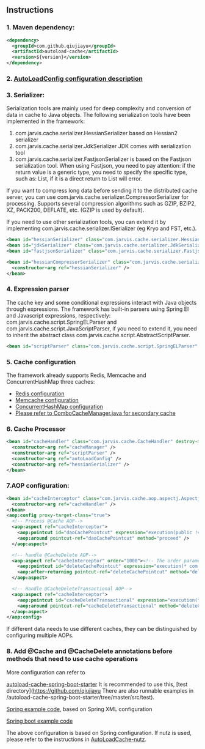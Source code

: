 ## Instructions


### 1. Maven dependency:

```xml
<dependency>
  <groupId>com.github.qiujiayu</groupId>
  <artifactId>autoload-cache</artifactId>
  <version>${version}</version>
</dependency>
```    

### 2. [AutoLoadConfig configuration description](AutoLoadConfig.md)

### 3. Serializer:

Serialization tools are mainly used for deep complexity and conversion of data in cache to Java objects. The following serialization tools have been implemented in the framework:

1. com.jarvis.cache.serializer.HessianSerializer based on Hessian2 serializer
2. com.jarvis.cache.serializer.JdkSerializer JDK comes with serialization tool
3. com.jarvis.cache.serializer.FastjsonSerializer is based on the Fastjson serialization tool. When using Fastjson, you need to pay attention: if the return value is a generic type, you need to specify the specific type, such as: List<User>, if it is a direct return to List will error.

If you want to compress long data before sending it to the distributed cache server, you can use com.jarvis.cache.serializer.CompressorSerializer for processing. Supports several compression algorithms such as GZIP, BZIP2, XZ, PACK200, DEFLATE, etc. (GZIP is used by default).

If you need to use other serialization tools, you can extend it by implementing com.jarvis.cache.serializer.ISerializer<Object> (eg Kryo and FST, etc.).

```xml
<bean id="hessianSerializer" class="com.jarvis.cache.serializer.HessianSerializer" />
<bean id="jdkSerializer" class="com.jarvis.cache.serializer.JdkSerializer" />
<bean id="fastjsonSerializer" class="com.jarvis.cache.serializer.FastjsonSerializer" />

<bean id="hessianCompressorSerializer" class="com.jarvis.cache.serializer.CompressorSerializer">
  <constructor-arg ref="hessianSerializer" />
</bean>
```
### 4. Expression parser

The cache key and some conditional expressions interact with Java objects through expressions. The framework has built-in parsers using Spring El and Javascript expressions, respectively: com.jarvis.cache.script.SpringELParser and com.jarvis.cache.script.JavaScriptParser, if you need to extend it, you need to inherit the abstract class com.jarvis.cache.script.AbstractScriptParser.

```xml
<bean id="scriptParser" class="com.jarvis.cache.script.SpringELParser" />
```

### 5. Cache configuration

The framework already supports Redis, Memcache and ConcurrentHashMap three caches:

* [Redis configuration](JRedis.md)
* [Memcache configuration](Memcache.md)
* [ConcurrentHashMap configuration](ConcurrentHashMap.md)
* [Please refer to ComboCacheManager.java for secondary cache](../autoload-cache-core/src/main/java/com/jarvis/cache/ComboCacheManager.java)

### 6. Cache Processor

```xml
<bean id="cacheHandler" class="com.jarvis.cache.CacheHandler" destroy-method="destroy">
  <constructor-arg ref="cacheManager" />
  <constructor-arg ref="scriptParser" />
  <constructor-arg ref="autoLoadConfig" />
  <constructor-arg ref="hessianSerializer" />
</bean>
```

### 7.AOP configuration:

```xml
<bean id="cacheInterceptor" class="com.jarvis.cache.aop.aspectj.AspectjAopInterceptor">
  <constructor-arg ref="cacheHandler" />
</bean>
<aop:config proxy-target-class="true">
  <!-- Process @Cache AOP-->
  <aop:aspect ref="cacheInterceptor">
    <aop:pointcut id="daoCachePointcut" expression="execution(public !void com.jarvis.cache_example.common.dao..*.*(..)) &amp;&amp; @annotation(cache)" />
    <aop:around pointcut-ref="daoCachePointcut" method="proceed" />
  </aop:aspect>

  <!-- handle @CacheDelete AOP-->
  <aop:aspect ref="cacheInterceptor" order="1000"><!-- The order parameter controls the priority of aop notifications. The smaller the value, the higher the priority, and the cache will be deleted after the transaction is committed -->
    <aop:pointcut id="deleteCachePointcut" expression="execution(* com.jarvis.cache_example.common.dao..*.*(..)) &amp;&amp; @annotation(cacheDelete)" />
    <aop:after-returning pointcut-ref="deleteCachePointcut" method="deleteCache" returning="retVal"/>
  </aop:aspect>

  <!-- Handle @CacheDeleteTransactional AOP-->
  <aop:aspect ref="cacheInterceptor">
    <aop:pointcut id="cacheDeleteTransactional" expression="execution(* com.jarvis.cache_example.common.service..*.*(..)) &amp;&amp; @annotation(cacheDeleteTransactional)" />
    <aop:around pointcut-ref="cacheDeleteTransactional" method="deleteCacheTransactional" />
  </aop:aspect>
</aop:config>
```

If different data needs to use different caches, they can be distinguished by configuring multiple AOPs.


### 8. Add @Cache and @CacheDelete annotations before methods that need to use cache operations

More configuration can refer to

[autoload-cache-spring-boot-starter](https://github.com/qiujiayu/autoload-cache-spring-boot-starter) It is recommended to use this, [test directory](https://github.com/qiujiayu There are also runnable examples in /autoload-cache-spring-boot-starter/tree/master/src/test).

[Spring example code](https://github.com/qiujiayu/cache-example), based on Spring XML configuration

[Spring boot example code](https://github.com/qiujiayu/autoload-cache-spring-boot-starter/tree/master/src/test)

The above configuration is based on Spring configuration. If nutz is used, please refer to the instructions in [AutoLoadCache-nutz](https://github.com/qiujiayu/AutoLoadCache-nutz).